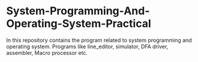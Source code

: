# System-Programming-And-Operating-System-Practical
In this repository contains the program related to system programming and operating system. Programs like line_editor, simulator, DFA driver, assembler, Macro processor etc.
